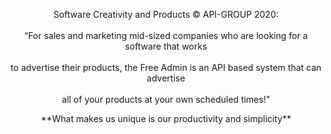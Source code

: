   
<p align="center"> Software Creativity and Products © API-GROUP 2020: <br></br>
“For sales and marketing mid-sized companies who are looking for a software that works <br></br> 
to advertise their products, the Free Admin is an API based system that can advertise <br></br>
all of your products at your own scheduled times!"
<p align="center"> **What makes us unique is our productivity and simplicity**
